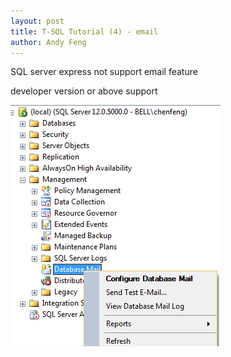 ```yaml
---
layout: post
title: T-SQL Tutorial (4) - email
author: Andy Feng
---
```


SQL server express not support email feature

developer version or above support

![](/images/posts/20190625-sqlserver-email-1.png)

